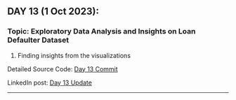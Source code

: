 
## **DAY 13 (1 Oct 2023):**
### Topic: Exploratory Data Analysis and Insights on Loan Defaulter Dataset

1. Finding insights from the visualizations

Detailed Source Code: [Day 13 Commit](https://github.com/ds-teja/100_Days_MLDL/tree/main/13.%20Day%2013%20-%20%20Insights%20on%20Loan%20Defaulter%20Dataset)

LinkedIn post: [Day 13 Update]()

---